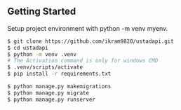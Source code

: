 
## Getting Started


Setup project environment with python -m venv myenv.


```bash
$ git clone https://github.com/ikram9820/ustadapi.git
$ cd ustadapi
$ python -m venv .venv
# The Activation command is only for windows CMD
$ .venv/scripts/activate 
$ pip install -r requirements.txt

$ python manage.py makemigrations
$ python manage.py migrate
$ python manage.py runserver
```
